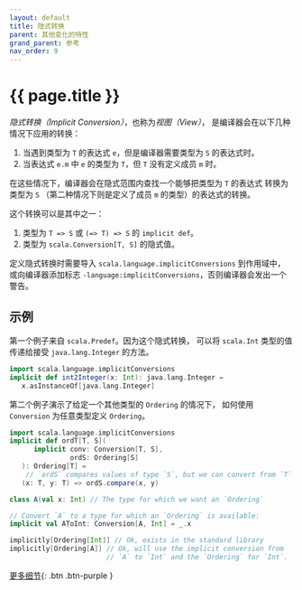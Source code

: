 ```yaml
---
layout: default
title: 隐式转换
parent: 其他变化的特性
grand_parent: 参考
nav_order: 9
---
```


# {{ page.title }}

*隐式转换（Implicit Conversion）*，也称为*视图（View）*，
是编译器会在以下几种情况下应用的转换：

1. 当遇到类型为 `T` 的表达式 `e`，但是编译器需要类型为 `S` 的表达式时。
2. 当表达式 `e.m` 中 `e` 的类型为 `T`，但 `T` 没有定义成员 `m` 时。

在这些情况下，编译器会在隐式范围内查找一个能够把类型为 `T` 的表达式
转换为类型为 `S` （第二种情况下则是定义了成员 `m` 的类型）的表达式的转换。

这个转换可以是其中之一：

1. 类型为 `T => S` 或 `(=> T) => S` 的 `implicit def`。
2. 类型为 `scala.Conversion[T, S]` 的隐式值。

定义隐式转换时需要导入 `scala.language.implicitConversions` 到作用域中，
或向编译器添加标志 `-language:implicitConversions`，否则编译器会发出一个警告。

## 示例

第一个例子来自 `scala.Predef`。因为这个隐式转换，
可以将 `scala.Int` 类型的值传递给接受 `java.lang.Integer` 的方法。

```scala
import scala.language.implicitConversions
implicit def int2Integer(x: Int): java.lang.Integer =
   x.asInstanceOf[java.lang.Integer]
```

第二个例子演示了给定一个其他类型的 `Ordering` 的情况下，
如何使用 `Conversion` 为任意类型定义 `Ordering`。

```scala
import scala.language.implicitConversions
implicit def ordT[T, S](
      implicit conv: Conversion[T, S],
               ordS: Ordering[S]
   ): Ordering[T] =
    // `ordS` compares values of type `S`, but we can convert from `T` to `S`
   (x: T, y: T) => ordS.compare(x, y)

class A(val x: Int) // The type for which we want an `Ordering`

// Convert `A` to a type for which an `Ordering` is available:
implicit val AToInt: Conversion[A, Int] = _.x

implicitly[Ordering[Int]] // Ok, exists in the standard library
implicitly[Ordering[A]] // Ok, will use the implicit conversion from
                        // `A` to `Int` and the `Ordering` for `Int`.
```

[更多细节](implicit-conversions-spec.md){: .btn .btn-purple }
